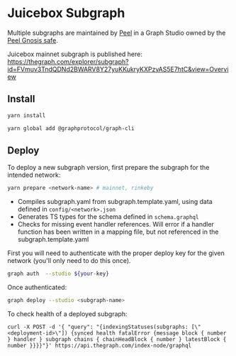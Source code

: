 # Juicebox Subgraph

Multiple subgraphs are maintained by [Peel](https://discord.gg/b4rpjgGPHX) in a Graph Studio owned by the [Peel Gnosis safe](https://gnosis-safe.io/app/eth:0x0e9D15e28e3De9bB3CF64FFbC2f2F49Da9Ac545B).

Juicebox mainnet subgraph is published here: https://thegraph.com/explorer/subgraph?id=FVmuv3TndQDNd2BWARV8Y27yuKKukryKXPzvAS5E7htC&view=Overview

## Install

```bash
yarn install

yarn global add @graphprotocol/graph-cli
```

## Deploy

To deploy a new subgraph version, first prepare the subgraph for the intended network:

```bash
yarn prepare <network-name> # mainnet, rinkeby
```

- Compiles subgraph.yaml from subgraph.template.yaml, using data defined in `config/<network>.json`
- Generates TS types for the schema defined in `schema.graphql`
- Checks for missing event handler references. Will error if a handler function has been written in a mapping file, but not referenced in the subgraph.template.yaml

First you will need to authenticate with the proper deploy key for the given network (you'll only need to do this once).

```bash
graph auth  --studio ${your-key}
```
Once authenticated:

```bash
graph deploy --studio <subgraph-name>
```

To check health of a deployed subgraph: 

```
curl -X POST -d '{ "query": "{indexingStatuses(subgraphs: [\"<deployment-id>\"]) {synced health fatalError {message block { number } handler } subgraph chains { chainHeadBlock { number } latestBlock { number }}}}"}' https://api.thegraph.com/index-node/graphql
```
